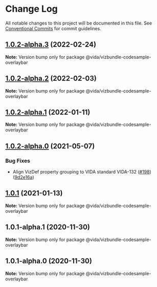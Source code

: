 # Change Log

All notable changes to this project will be documented in this file.
See [Conventional Commits](https://conventionalcommits.org) for commit guidelines.

## [1.0.2-alpha.3](https://github.ibm.com/VIDA/catalog/compare/@vida/vizbundle-codesample-overlaybar@1.0.2-alpha.2...@vida/vizbundle-codesample-overlaybar@1.0.2-alpha.3) (2022-02-24)

**Note:** Version bump only for package @vida/vizbundle-codesample-overlaybar





## [1.0.2-alpha.2](https://github.ibm.com/VIDA/catalog/compare/@vida/vizbundle-codesample-overlaybar@1.0.2-alpha.1...@vida/vizbundle-codesample-overlaybar@1.0.2-alpha.2) (2022-02-03)

**Note:** Version bump only for package @vida/vizbundle-codesample-overlaybar





## [1.0.2-alpha.1](https://github.ibm.com/VIDA/catalog/compare/@vida/vizbundle-codesample-overlaybar@1.0.2-alpha.0...@vida/vizbundle-codesample-overlaybar@1.0.2-alpha.1) (2022-01-11)

**Note:** Version bump only for package @vida/vizbundle-codesample-overlaybar





## [1.0.2-alpha.0](https://github.ibm.com/VIDA/catalog/compare/@vida/vizbundle-codesample-overlaybar@1.0.1...@vida/vizbundle-codesample-overlaybar@1.0.2-alpha.0) (2021-05-07)


### Bug Fixes

* Align VizDef property grouping to VIDA standard VIDA-132 ([#198](https://github.ibm.com/VIDA/catalog/issues/198)) ([9d2e16a](https://github.ibm.com/VIDA/catalog/commit/9d2e16a3c241e8d9332b8523ea8ed23b4e4f955a))





## [1.0.1](https://github.ibm.com/VIDA/catalog/compare/@vida/vizbundle-codesample-overlaybar@1.0.1-alpha.1...@vida/vizbundle-codesample-overlaybar@1.0.1) (2021-01-13)

**Note:** Version bump only for package @vida/vizbundle-codesample-overlaybar





## 1.0.1-alpha.1 (2020-11-30)

**Note:** Version bump only for package @vida/vizbundle-codesample-overlaybar





## 1.0.1-alpha.0 (2020-11-30)

**Note:** Version bump only for package @vida/vizbundle-codesample-overlaybar

